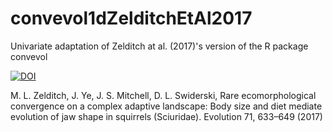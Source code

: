# convevol1dZelditchEtAl2017
Univariate adaptation of Zelditch at al. (2017)'s version of the R package convevol

<a href="https://zenodo.org/badge/latestdoi/468447099"><img src="https://zenodo.org/badge/468447099.svg" alt="DOI"></a>

M. L. Zelditch, J. Ye, J. S. Mitchell, D. L. Swiderski, Rare ecomorphological convergence on a complex adaptive landscape: Body size and diet mediate evolution of jaw shape in squirrels (Sciuridae). Evolution 71, 633–649 (2017)
